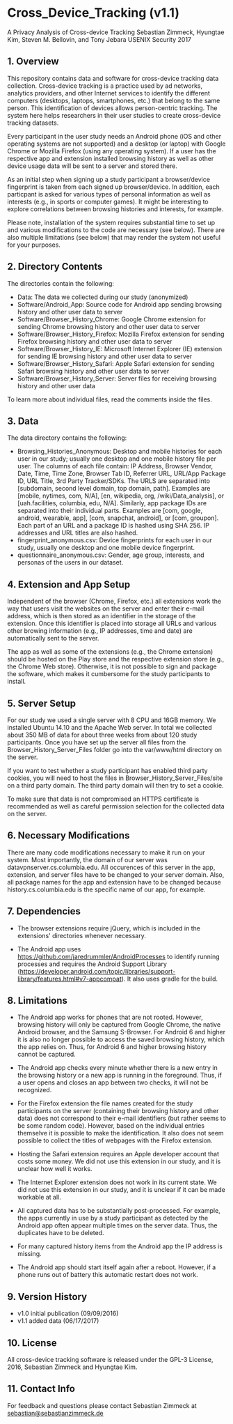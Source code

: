 # Cross_Device_Tracking (v1.1)

A Privacy Analysis of Cross-device Tracking
Sebastian Zimmeck, Hyungtae Kim, Steven M. Bellovin, and Tony Jebara
USENIX Security 2017

## 1. Overview

This repository contains data and software for cross-device tracking data collection. Cross-device tracking is a practice used by ad networks, analytics providers, and other Internet services to identify the different computers (desktops, laptops, smartphones, etc.) that belong to the same person. This identification of devices allows person-centric tracking. The system here helps researchers in their user studies to create cross-device tracking datasets.

Every participant in the user study needs an Android phone (iOS and other operating systems are not supported) and a desktop (or laptop) with Google Chrome or Mozilla Firefox (using any operating system). If a user has the respective app and extension installed browsing history as well as other device usage data will be sent to a server and stored there.

As an initial step when signing up a study participant a browser/device fingerprint is taken from each signed up browser/device. In addition, each particpant is asked for various types of personal information as well as interests (e.g., in sports or computer games). It might be interesting to explore correlations between browsing histories and interests, for example.

Please note, installation of the system requires substantial time to set up and various modifications to the code are necessary (see below). There are also multiple limitations (see below) that may render the system not useful for your purposes.

## 2. Directory Contents

The directories contain the following:

- Data: The data we collected during our study (anonymized)
- Software/Android_App: Source code for Android app sending browsing history and other user data to server
- Software/Browser_History_Chrome: Google Chrome extension for sending Chrome browsing history and other user data to server
- Software/Browser_History_Firefox: Mozilla Firefox extension for sending Firefox browsing history and other user data to server
- Software/Browser_History_IE: Microsoft Internet Explorer (IE) extension for sending IE browsing history and other user data to server
- Software/Browser_History_Safari: Apple Safari extension for sending Safari browsing history and other user data to server
- Software/Browser_History_Server: Server files for receiving browsing history and other user data

To learn more about individual files, read the comments inside the files.

## 3. Data

The data directory contains the following:

- Browsing_Histories_Anonymous: Desktop and mobile histories for each user in our study; usually one desktop and one mobile history file per user. The columns of each file contain: IP Address, Browser Vendor, Date, Time, Time Zone, Browser Tab ID, Referrer URL, URL/App Package ID, URL Title, 3rd Party Tracker/SDKs. The URLS are separated into [subdomain, second level domain, top domain, path]. Examples are [mobile, nytimes, com, N/A], [en, wikipedia, org, /wiki/Data_analysis], or [uah.facilities, columbia, edu, N/A]. Similarly, app package IDs are separated into their individual parts. Examples are [com, google, android, wearable, app], [com, snapchat, android], or [com, groupon]. Each part of an URL and a package ID is hashed using SHA 256. IP addresses and URL titles are also hashed.
- fingerprint_anonymous.csv: Device fingerprints for each user in our study, usually one desktop and one mobile device fingerprint.
- questionnaire_anonymous.csv: Gender, age group, interests, and personas of the users in our dataset.

## 4. Extension and App Setup

Independent of the browser (Chrome, Firefox, etc.) all extensions work the way that users visit the websites on the server and enter their e-mail address, which is then stored as an identifier in the storage of the extension. Once this identifier is placed into storage all URLs and various other browing information (e.g., IP addresses, time and date) are automatically sent to the server.

The app as well as some of the extensions (e.g., the Chrome extension) should be hosted on the Play store and the respective extension store (e.g., the Chrome Web store). Otherwise, it is not possible to sign and package the software, which makes it cumbersome for the study participants to install. 

## 5. Server Setup

For our study we used a single server with 8 CPU and 16GB memory. We installed Ubuntu 14.10 and the Apache Web server. In total we collected about 350 MB of data for about three weeks from about 120 study participants. Once you have set up the server all files from the Browser_History_Server_Files folder go into the var/www/html directory on the server.

If you want to test whether a study participant has enabled third party cookies, you will need to host the files in Browser_History_Server_Files/site on a third party domain. The third party domain will then try to set a cookie.

To make sure that data is not compromised an HTTPS certificate is recommended as well as careful permission selection for the collected data on the server.

## 6. Necessary Modifications

There are many code modifications necessary to make it run on your system. Most importantly, the domain of our server was datavpnserver.cs.columbia.edu. All occurences of this server in the app, extension, and server files have to be changed to your server domain. Also, all package names for the app and extension have to be changed because history.cs.columbia.edu is the specific name of our app, for example.

## 7. Dependencies

- The browser extensions require jQuery, which is included in the extensions' directories whenever necessary.

- The Android app uses https://github.com/jaredrummler/AndroidProcesses to identify running processes and requires the Android Support Library (https://developer.android.com/topic/libraries/support-library/features.html#v7-appcompat). It also uses gradle for the build.

## 8. Limitations

- The Android app works for phones that are not rooted. However, browsing history will only be captured from Google Chrome, the native Android browser, and the Samsung S-Browser. For Android 6 and higher it is also no longer possible to access the saved browsing history, which the app relies on. Thus, for Android 6 and higher browsing history cannot be captured.

- The Android app checks every minute whether there is a new entry in the browsing history or a new app is running in the foreground. Thus, if a user opens and closes an app between two checks, it will not be recognized.

- For the Firefox extension the file names created for the study participants on the server (containing their browsing history and other data) does not correspond to their e-mail identifiers (but rather seems to be some random code). However, based on the individual entries themselve it is possible to make the identification. It also does not seem possible to collect the titles of webpages with the Firefox extension.

- Hosting the Safari extension requires an Apple developer account that costs some money. We did not use this extension in our study, and it is unclear how well it works.

- The Internet Explorer extension does not work in its current state. We did not use this extension in our study, and it is unclear if it can be made workable at all.

- All captured data has to be substantially post-processed. For example, the apps currently in use by a study participant as detected by the Android app often appear multiple times on the server data. Thus, the duplicates have to be deleted.

- For many captured history items from the Android app the IP address is missing.

- The Android app should start itself again after a reboot. However, if a phone runs out of battery this automatic restart does not work.

## 9. Version History

- v1.0 initial publication (09/09/2016)
- v1.1 added data (06/17/2017)

## 10. License

All cross-device tracking software is released under the GPL-3 License, 2016, Sebastian Zimmeck and Hyungtae Kim.

## 11. Contact Info

For feedback and questions please contact Sebastian Zimmeck at sebastian@sebastianzimmeck.de